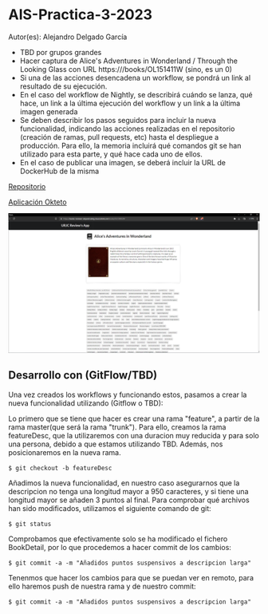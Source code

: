 # AIS-Practica-3-2023

Autor(es): Alejandro Delgado García

-	TBD por grupos grandes
-	Hacer captura de Alice's Adventures in Wonderland / Through the Looking Glass con URL https:///books/OL151411W (sino, es un 0)
-	Si una de las acciones desencadena un workflow, se pondrá un link al resultado de su ejecución.
-	En el caso del workflow de Nightly, se describirá cuándo se lanza, qué hace, un link a la última ejecución del workflow y un link a la última imagen generada
-	Se deben describir los pasos seguidos para incluir la nueva funcionalidad, indicando las acciones realizadas en el repositorio (creación de ramas, pull requests, etc) hasta el despliegue a producción. Para ello, la memoria incluirá qué comandos git se han utilizado para esta parte, y qué hace cada uno de ellos.
-	En el caso de publicar una imagen, se deberá incluir la URL de DockerHub de la misma

[Repositorio](https://github.com/AlejandroDelg/Repositorio-Auxiliar-Ampliacion-Ing-Software/)

[Aplicación Okteto](https://books-reviewer-alejandrodelg.cloud.okteto.net/)

![alt captura libro](https://github.com/AlejandroDelg/Repositorio-Auxiliar-Ampliacion-Ing-Software/blob/master/CapturaLibro.PNG)

## Desarrollo con (GitFlow/TBD)

Una vez creados los workflows y funcionando estos, pasamos a crear la nueva funcionalidad utilizando (Gitflow o TBD):

Lo primero que se tiene que hacer es crear una rama "feature", a partir de la rama master(que será la rama "trunk"). Para ello, creamos la rama featureDesc, que la utilizaremos con una duracion muy reducida y para solo una persona, debido a que estamos utilizando TBD. Además, nos posicionaremos en la nueva rama.
```
$ git checkout -b featureDesc
```
Añadimos la nueva funcionalidad, en nuestro caso asegurarnos que la descripcion no tenga una longitud mayor a 950 caracteres, y si tiene una longitud mayor se añaden 3 puntos al final. Para comprobar qué archivos han sido modificados, utilizamos el siguiente comando de git:

```
$ git status
```
Comprobamos que efectivamente solo se ha modificado el fichero BookDetail, por lo que procedemos a hacer commit de los cambios:

```
$ git commit -a -m "Añadidos puntos suspensivos a descripcion larga"
```
Tenenmos que hacer los cambios para que se puedan ver en remoto, para ello haremos push de nuestra rama y de nuestro commit:
```
$ git commit -a -m "Añadidos puntos suspensivos a descripcion larga"
```





